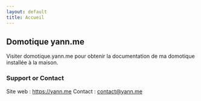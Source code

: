```yaml
---
layout: default
title: Accueil
---
```


## Domotique yann.me

Visiter domotique.yann.me pour obtenir la documentation de ma domotique installée à la maison.


### Support or Contact

Site web : https://yann.me
Contact : contact@yann.me
